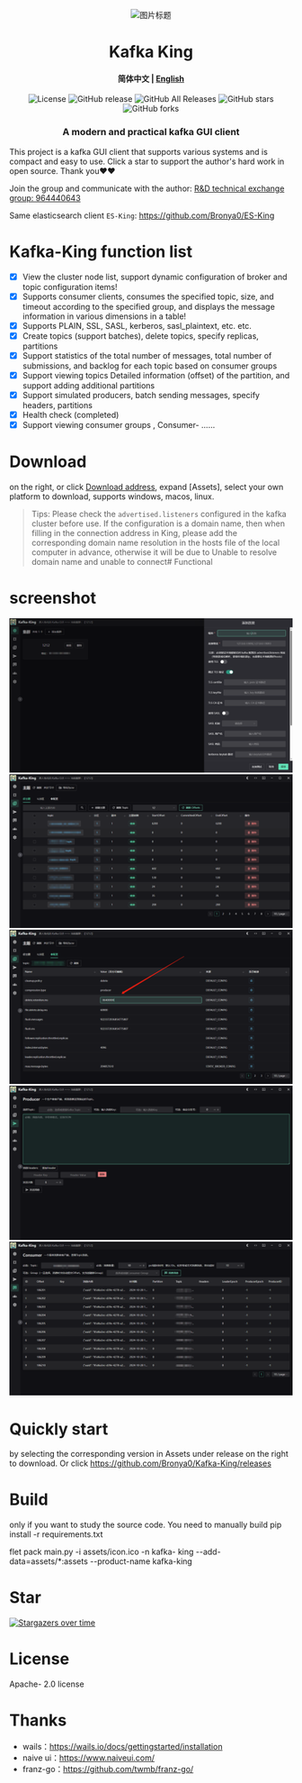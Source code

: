 <p align="center">
  <img src="docs/snap/icon.ico" alt="图片标题">
</p>
<h1 align="center">Kafka King </h1>

<h4 align="center"><strong>简体中文</strong> | <a href="https://github.com/Bronya0/Kafka-King/blob/wails/readme-en.md">English</a></h4>


<div align="center">

![License](https://img.shields.io/github/license/Bronya0/Kafka-King)
![GitHub release](https://img.shields.io/github/release/Bronya0/Kafka-King)
![GitHub All Releases](https://img.shields.io/github/downloads/Bronya0/Kafka-King/total)
![GitHub stars](https://img.shields.io/github/stars/Bronya0/Kafka-King)
![GitHub forks](https://img.shields.io/github/forks/Bronya0/Kafka-King)
<h3 align="center">A modern and practical kafka GUI client </h3>

<strong></strong>
</div>


This project is a kafka GUI client that supports various systems and is compact and easy to use.
Click a star to support the author's hard work in open source. Thank you❤❤

Join the group and communicate with the author: <a target="_blank" href="https://qm.qq.com/cgi-bin/qm/qr?k=pDqlVFyLMYEEw8DPJlRSBN27lF8qHV2v&jump_from= webapi&authKey=Wle/K0ARM1YQWlpn6vvfiZuMedy2tT9BI73mUvXVvCuktvi0fNfmNR19Jhyrf2Nz">R&D technical exchange group: 964440643</a>

Same elasticsearch client `ES-King`: https://github.com/Bronya0/ES-King

# Kafka-King function list
- [x] View the cluster node list, support dynamic configuration of broker and topic configuration items!
- [x] Supports consumer clients, consumes the specified topic, size, and timeout according to the specified group, and displays the message information in various dimensions in a table!
- [x] Supports PLAIN, SSL, SASL, kerberos, sasl_plaintext, etc. etc. 
- [x] Create topics (support batches), delete topics, specify replicas, partitions
- [x] Support statistics of the total number of messages, total number of submissions, and backlog for each topic based on consumer groups
- [x] Support viewing topics Detailed information (offset) of the partition, and support adding additional partitions
- [x] Support simulated producers, batch sending messages, specify headers, partitions
- [x] Health check (completed)
- [x] Support viewing consumer groups , Consumer- ……

# Download
on the right, or click [Download address](https://github.com/Bronya0/Kafka-King/releases), expand [Assets], select your own platform to download, supports windows, macos, linux.

> Tips: Please check the `advertised.listeners` configured in the kafka cluster before use. If the configuration is a domain name, then when filling in the connection address in King, please add the corresponding domain name resolution in the hosts file of the local computer in advance, otherwise it will be due to Unable to resolve domain name and unable to connect# Functional 

# screenshot
![](docs/snap/img_4.png)
![](docs/snap/img.png)
![](docs/snap/img_1.png)
![](docs/snap/img_2.png)
![](docs/snap/img_3.png)

# Quickly start
by selecting the corresponding version in Assets under release on the right to download.
Or click https://github.com/Bronya0/Kafka-King/releases

# Build
only if you want to study the source code. You need to manually build pip install -r requirements.txt

flet pack main.py -i assets/icon.ico -n kafka- king --add-data=assets/*:assets --product-name kafka-king


# Star
[![Stargazers over time](https://starchart.cc/Bronya0/Kafka-King.svg)](https://starchart.cc/Bronya0/Kafka-King)

# License
Apache- 2.0 license

# Thanks
- wails：https://wails.io/docs/gettingstarted/installation
- naive ui：https://www.naiveui.com/
- franz-go：https://github.com/twmb/franz-go/

